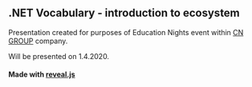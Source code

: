 .NET Vocabulary - introduction to ecosystem
---
Presentation created for purposes of Education Nights event within [CN GROUP](https://www.cngroup.dk/) company.

Will be presented on 1.4.2020. 

#### Made with [reveal.js](http://revealjs.com/)

